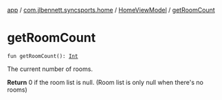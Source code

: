 [app](../../index.md) / [com.jlbennett.syncsports.home](../index.md) / [HomeViewModel](index.md) / [getRoomCount](./get-room-count.md)

# getRoomCount

`fun getRoomCount(): `[`Int`](https://kotlinlang.org/api/latest/jvm/stdlib/kotlin/-int/index.html)

The current number of rooms.

**Return**
0 if the room list is null. (Room list is only null when there's no rooms)

